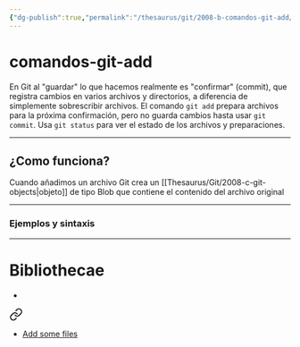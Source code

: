 ```yaml
---
{"dg-publish":true,"permalink":"/thesaurus/git/2008-b-comandos-git-add/"}
---
```


# comandos-git-add

En Git al "guardar" lo que hacemos realmente es "confirmar" (commit), que registra cambios en varios archivos y directorios, a diferencia de simplemente sobrescribir archivos. El comando `git add` prepara archivos para la próxima confirmación, pero no guarda cambios hasta usar `git commit`. Usa `git status` para ver el estado de los archivos y preparaciones.

---
## ¿Como funciona? 

Cuando añadimos un archivo Git crea un [[Thesaurus/Git/2008-c-git-objects\|objeto]] de tipo Blob que contiene el contenido del archivo original

---
### Ejemplos y sintaxis

---
# Bibliothecae
- 
<div class="transclusion internal-embed is-loaded"><a class="markdown-embed-link" href="/bibliothecae/git/40017-git-from-the-inside-out/#9a3905" aria-label="Open link"><svg xmlns="http://www.w3.org/2000/svg" width="24" height="24" viewBox="0 0 24 24" fill="none" stroke="currentColor" stroke-width="2" stroke-linecap="round" stroke-linejoin="round" class="svg-icon lucide-link"><path d="M10 13a5 5 0 0 0 7.54.54l3-3a5 5 0 0 0-7.07-7.07l-1.72 1.71"></path><path d="M14 11a5 5 0 0 0-7.54-.54l-3 3a5 5 0 0 0 7.07 7.07l1.71-1.71"></path></svg></a><div class="markdown-embed">



- [Add some files](https://codewords.recurse.com/issues/two/git-from-the-inside-out#add-some-files) 

</div></div>
